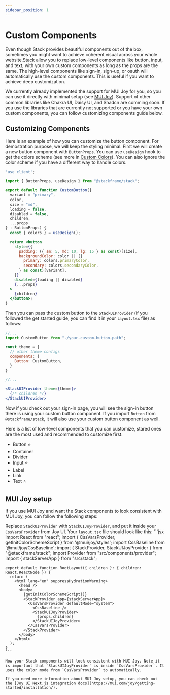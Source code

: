 ```yaml
---
sidebar_position: 1
---
```


# Custom Components

Even though Stack provides beautiful components out of the box, sometimes you might want to achieve coherent visual across your whole website.Stack allow you to replace low-level components like button, input, and text, with your own custom components as long as the props are the same.  The high-level components like sign-in, sign-up, or oauth will automatically use the custom components. This is useful if you want to achieve deep customization. 

We currently already implemented the support for MUI Joy for you, so you can use it directly with minimal setup (see [MUI Joy](#mui-joy-setup)). Support of other common libraries like Chakra UI, Daisy UI, and Shadcn are comming soon. If you use the libraries that are currently not supported or you have your own custom components, you can follow customizing components guide below.

## Customizing Components

Here is an example of how you can customize the button component. For demostration purpose, we will keep the styling minimal. First we will create a new button component with `ButtonProps`. You can use `useDesign` hook to get the colors scheme (see more in [Custom Colors](/docs/customization/custom-colors)). You can also ignore the color scheme if you have a different way to handle colors.

```jsx
'use client';

import { ButtonProps, useDesign } from "@stackframe/stack";

export default function CustomButton({
  variant = "primary",
  color,
  size = "md",
  loading = false,
  disabled = false,
  children,
  ...props
} : ButtonProps) {
  const { colors } = useDesign();

  return <button
    style={{
      padding: ({ sm: 5, md: 10, lg: 15 } as const)[size],
      backgroundColor: color || ({
        primary: colors.primaryColor,
        secondary: colors.secondaryColor,
      } as const)[variant],
    }}
    disabled={loading || disabled}
    {...props}
  >
    {children}
  </button>;
}
```

Then you can pass the custom button to the `StackUIProvider` (if you followed the get started guide, you can find it in your `layout.tsx` file) as follows:

```jsx
//...
import CustomButton from "./your-custom-button-path";

const theme = {
  // other theme configs
  components: {
    Button: CustomButton,
  }
}

//...

<StackUIProvider theme={theme}>
  {/* children */}
</StackUIProvider>
```

Now if you check out your sign-in page, you will see the sign-in button there is using your custom button component. If you import `Button` from `@stackframe/stack`, it will also use your custom button component as well.

Here is a list of low-level components that you can customize, stared ones are the most used and recommended to customize first:
- Button ⭐
- Container
- Divider
- Input ⭐
- Label
- Link
- Text ⭐

## MUI Joy setup

If you use MUI Joy and want the Stack components to look consistent with MUI Joy, you can follow the following steps:

Replace `StackUIProvider` with `StackUIJoyProvider`, and put it inside your `CssVarsProvider` from Joy UI. Your `layout.tsx` file should look like this:
    ```jsx
    import React from "react";
    import { CssVarsProvider, getInitColorSchemeScript } from '@mui/joy/styles';
    import CssBaseline from '@mui/joy/CssBaseline';
    import { StackProvider, StackUIJoyProvider } from "@stackframe/stack";
    import Provider from "src/components/provider";
    import { stackServerApp } from "src/stack";


    export default function RootLayout({ children }: { children: React.ReactNode }) {
      return (
        <html lang="en" suppressHydrationWarning>
          <head />
          <body>
            {getInitColorSchemeScript()}
            <StackProvider app={stackServerApp}>
              <CssVarsProvider defaultMode="system">
                <CssBaseline />
                <StackUIJoyProvider>
                  {props.children}
                </StackUIJoyProvider>
              </CssVarsProvider>
            </StackProvider>
          </body>
        </html>
      );
    }
    ```

    Now your Stack components will look consistent with MUI Joy. Note it is important that `StackUIJoyProvider` is inside `CssVarsProvider`. It uses the color mode from `CssVarsProvider` to automatically.

    If you need more information about MUI Joy setup, you can check out the [Joy UI Next.js integration docs](https://mui.com/joy/getting-started/installation/).
